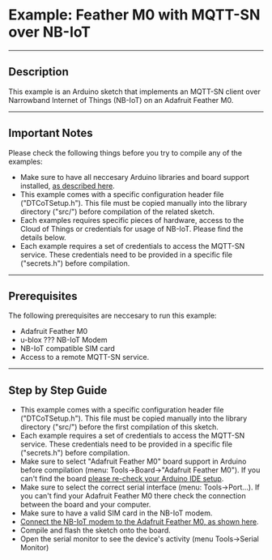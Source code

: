 # Example: Feather M0 with MQTT-SN over NB-IoT

-------------------------------------------------------------------------------
## Description
This example is an Arduino sketch that implements an MQTT-SN client over Narrowband Internet of Things (NB-IoT) on an Adafruit Feather M0.

-------------------------------------------------------------------------------
## Important Notes
Please check the following things before you try to compile any of the examples:
* Make sure to have all neccesary Arduino libraries and board support installed, [as described here](../../arduino_setup.md).
* This example comes with a specific configuration header file ("DTCoTSetup.h"). This file must be copied manually into the library directory ("src/") before compilation of the related sketch.
* Each examples requires specific pieces of hardware, access to the Cloud of Things or credentials for usage of NB-IoT. Please find the details below.
* Each example requires a set of credentials to access the MQTT-SN service. These credentials need to be provided in a specific file ("secrets.h") before compilation.

-------------------------------------------------------------------------------
## Prerequisites

The following prerequisites are neccesary to run this example:
* Adafruit Feather M0
* u-blox ??? NB-IoT Modem
* NB-IoT compatible SIM card
* Access to a remote MQTT-SN service.

-------------------------------------------------------------------------------
## Step by Step Guide

* This example comes with a specific configuration header file ("DTCoTSetup.h"). This file must be copied manually into the library directory ("src/") before the first compilation of this sketch.
* Each example requires a set of credentials to access the MQTT-SN service. These credentials need to be provided in a specific file ("secrets.h") before compilation.
* Make sure to select "Adafruit Feather M0" board support in Arduino before compilation (menu: Tools->Board->"Adafruit Feather M0"). If you can't find the board [please re-check your Arduino IDE setup](../../arduino_setup.md).
* Make sure to select the correct serial interface (menu: Tools->Port...). If you can't find your Adafruit Feather M0 there check the connection between the board and your computer.
* Make sure to have a valid SIM card in the NB-IoT modem.
* [Connect the NB-IoT modem to the Adafruit Feather M0, as shown here](../../doc/18_02_01QuickstartGuide_EVKN2_Feather_TNX.pdf).
* Compile and flash the sketch onto the board.
* Open the serial monitor to see the device's activity (menu Tools->Serial Monitor)
